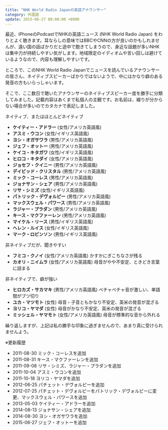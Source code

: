 ```yaml
---
title: "NHK World Radio Japanの英語アナウンサー"
category: 外国語
update: 2015-06-27 00:00:00 +0900
---
```


最近、iPhoneのPodcastでNHKの英語ニュース (NHK World Radio Japan) をわりとよく聴きます。耳ならしの意味ではBBCやCNNの方が良いのかもしれませんが、遠い国の話ばかりだと途中で飽きてしまうので、身近な話題が多いNHKは集中力が持続しやすい気がします。地域限定のイディオムや言い回しは避けているようなので、内容も理解しやすいです。

ところで、このNHK World Radio Japanでニュースを読んでいるアナウンサーの皆さん、ネイティブスピーカーばかりではないようで、中にはかなり癖のある発音の方もいらっしゃいます。

そこで、ここ数日で聴いたアナウンサーのネイティブスピーカー度を勝手に分類してみました。記載内容はあくまで私個人の主観です。お名前は、綴りが分からない場合が多いのでカタカナで表記しました。

ネイティブ、またはほとんどネイティブ

- **ケイティー・アドラー** (女性/アメリカ英語風)
- **アスミ・ウコン** (女性/イギリス英語風)
- **ヨシ・オガサワラ** (男性/アメリカ英語風)
- **ジェフ・オットー** (男性/アメリカ英語風)
- **ケイコ・キタガワ** (女性/イギリス英語風)
- **ヒロコ・キタダイ** (女性/アメリカ英語風)
- **ジョセフ・クイニー** (男性/アメリカ英語風)
- **デイビッド・クリスタル** (男性/アメリカ英語風)
- **ミック・コーレス** (男性/アメリカ英語風)
- **ジョナサン・シェア** (男性/アメリカ英語風)
- **リサ・シミズ** (女性/イギリス英語風)
- **パトリック・デヴォルピー** (男性/アメリカ英語風)
- **マックスウェル・パワース** (男性/アメリカ英語風)
- **ラジャー・プラダン** (男性/アメリカ英語風)
- **キース・マクファーレン** (男性/アメリカ英語風)
- **マイケル・リース** (男性/イギリス英語風)
- **ヘレン・ルイス** (女性/イギリス英語風)
- **マーク・ロビンソン** (男性/イギリス英語風)

非ネイティブだが、聞きやすい

- **フミコ・クノイ** (女性/アメリカ英語風) かすかにぎこちなさが残る
- **カオリ・ニイムラ** (女性/アメリカ英語風) 母音がやや不安定、ときどき言葉に詰まる

非ネイティブで、癖が強い

- **ヒロカズ・サカマキ** (男性/アメリカ英語風) ペチャぺチャ音が激しい、単語間がブツ切り
- **ユカ・マツモト** (女性) 母音・子音ともかなり不安定、英米の発音が混ざる
- **ヨリコ・ヤマダ** (女性) 母音がかなり不安定、英米の発音が混ざる
- **ミッシェル・ヤマモト** (女性/アメリカ英語風) 母音が標準的な音から外れる

繰り返しますが、上記は私の勝手な印象に過ぎませんので、あまり真に受けられませんよう。

※更新履歴
- 2011-08-30 ミック・コーレスを追加
- 2011-08-31 キース・マクファーレンを追加
- 2011-09-08 リサ・シミズ、ラジャー・プラダンを追加
- 2011-10-04 アスミ・ウコンを追加
- 2011-10-18 ヨリコ・ヤマダを追加
- 2012-06-25 パチェット・デヴォルピーを追加
- 2012-07-25 パチェット・デヴォルピーをパトリック・デヴォルピーに変更、マックスウェル・パワースを追加
- 2013-05-03 ケイティー・アドラーを追加
- 2014-08-13 ジョナサン・シェアを追加
- 2014-08-30 ヨシ・オガサワラを追加
- 2015-06-27 ジェフ・オットーを追加
